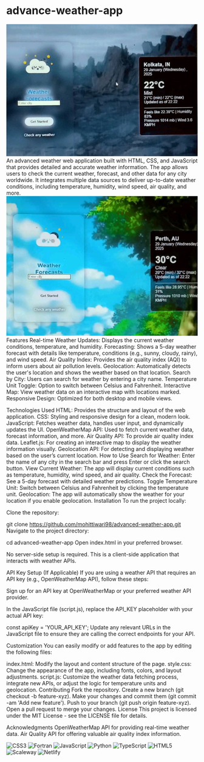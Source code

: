 # advance-weather-app
<div align="center">
  <img src="Screenshot_2025-06-14-16-41-22-33_254de13a4bc8758c9908fff1f73e3725.jpg" alt="DevOpsShack Banner">
</div>
An advanced weather web application built with HTML, CSS, and JavaScript that provides detailed and accurate weather information. The app allows users to check the current weather, forecast, and other data for any city worldwide. It integrates multiple data sources to deliver up-to-date weather conditions, including temperature, humidity, wind speed, air quality, and more.
<div align="center">
  <img src="Screenshot_2025-06-14-16-41-38-99_254de13a4bc8758c9908fff1f73e3725.jpg" alt="DevOpsShack Banner">
</div>
Features
Real-time Weather Updates: Displays the current weather conditions, temperature, and humidity.
Forecasting: Shows a 5-day weather forecast with details like temperature, conditions (e.g., sunny, cloudy, rainy), and wind speed.
Air Quality Index: Provides the air quality index (AQI) to inform users about air pollution levels.
Geolocation: Automatically detects the user's location and shows the weather based on that location.
Search by City: Users can search for weather by entering a city name.
Temperature Unit Toggle: Option to switch between Celsius and Fahrenheit.
Interactive Map: View weather data on an interactive map with locations marked.
Responsive Design: Optimized for both desktop and mobile views.

Technologies Used
HTML: Provides the structure and layout of the web application.
CSS: Styling and responsive design for a clean, modern look.
JavaScript: Fetches weather data, handles user input, and dynamically updates the UI.
OpenWeatherMap API: Used to fetch current weather data, forecast information, and more.
Air Quality API: To provide air quality index data.
Leaflet.js: For creating an interactive map to display the weather information visually.
Geolocation API: For detecting and displaying weather based on the user’s current location.
How to Use
Search for Weather: Enter the name of any city in the search bar and press Enter or click the search button.
View Current Weather: The app will display current conditions such as temperature, humidity, wind speed, and air quality.
Check the Forecast: See a 5-day forecast with detailed weather predictions.
Toggle Temperature Unit: Switch between Celsius and Fahrenheit by clicking the temperature unit.
Geolocation: The app will automatically show the weather for your location if you enable geolocation.
Installation
To run the project locally:

Clone the repository:


git clone https://github.com/mohittiwari98/advanced-weather-app.git
Navigate to the project directory:

cd advanced-weather-app
Open index.html in your preferred browser.

No server-side setup is required. This is a client-side application that interacts with weather APIs.

API Key Setup (If Applicable)
If you are using a weather API that requires an API key (e.g., OpenWeatherMap API), follow these steps:

Sign up for an API key at OpenWeatherMap or your preferred weather API provider.

In the JavaScript file (script.js), replace the API_KEY placeholder with your actual API key:


const apiKey = 'YOUR_API_KEY';
Update any relevant URLs in the JavaScript file to ensure they are calling the correct endpoints for your API.

Customization
You can easily modify or add features to the app by editing the following files:

index.html: Modify the layout and content structure of the page.
style.css: Change the appearance of the app, including fonts, colors, and layout adjustments.
script.js: Customize the weather data fetching process, integrate new APIs, or adjust the logic for temperature units and geolocation.
Contributing
Fork the repository.
Create a new branch (git checkout -b feature-xyz).
Make your changes and commit them (git commit -am 'Add new feature').
Push to your branch (git push origin feature-xyz).
Open a pull request to merge your changes.
License
This project is licensed under the MIT License - see the LICENSE file for details.

Acknowledgments
OpenWeatherMap API for providing real-time weather data.
Air Quality API for offering valuable air quality index information.

![CSS3](https://img.shields.io/badge/css3-%231572B6.svg?style=for-the-badge&logo=css3&logoColor=white) ![Fortran](https://img.shields.io/badge/Fortran-%23734F96.svg?style=for-the-badge&logo=fortran&logoColor=white) ![JavaScript](https://img.shields.io/badge/javascript-%23323330.svg?style=for-the-badge&logo=javascript&logoColor=%23F7DF1E) ![Python](https://img.shields.io/badge/python-3670A0?style=for-the-badge&logo=python&logoColor=ffdd54) ![TypeScript](https://img.shields.io/badge/typescript-%23007ACC.svg?style=for-the-badge&logo=typescript&logoColor=white) ![HTML5](https://img.shields.io/badge/html5-%23E34F26.svg?style=for-the-badge&logo=html5&logoColor=white) ![Scaleway](https://img.shields.io/badge/SCALEWAY-%234f0599.svg?style=for-the-badge&logo=scaleway&logoColor=white) ![Netlify](https://img.shields.io/badge/netlify-%23000000.svg?style=for-the-badge&logo=netlify&logoColor=#00C7B7) 
